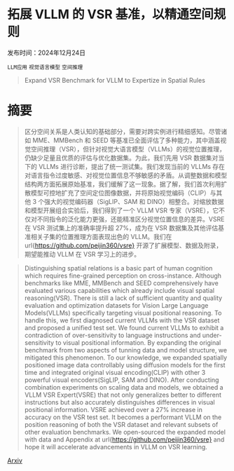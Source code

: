 # 拓展 VLLM 的 VSR 基准，以精通空间规则

发布时间：2024年12月24日

`LLM应用` `视觉语言模型` `空间推理`

> Expand VSR Benchmark for VLLM to Expertize in Spatial Rules

# 摘要

> 区分空间关系是人类认知的基础部分，需要对跨实例进行精细感知。尽管诸如 MME、MMBench 和 SEED 等基准已全面评估了多种能力，其中涵盖视觉空间推理（VSR），但针对视觉大语言模型（VLLMs）的视觉位置推理，仍缺少足量且优质的评估与优化数据集。为此，我们先用 VSR 数据集对当下的 VLLMs 进行诊断，提出了统一测试集。我们发现当前的 VLLMs 存在对语言指令过度敏感、对视觉位置信息不够敏感的矛盾。从调整数据和模型结构两方面拓展原始基准，我们缓解了这一现象。据了解，我们首次利用扩散模型可控地扩充了空间定位图像数据，并将原始视觉编码（CLIP）与其他 3 个强大的视觉编码器（SigLIP、SAM 和 DINO）相整合。对缩放数据和模型开展组合实验后，我们得到了一个 VLLM VSR 专家（VSRE），它不仅对不同指令的泛化能力更强，还能精准区分视觉位置信息的差异。VSRE 在 VSR 测试集上的准确率提升超 27%，成为在 VSR 数据集及其他评估基准相关子集的位置推理方面表现出色的 VLLM。我们在 url{https://github.com/peijin360/vsre} 开源了扩展模型、数据及附录，期望能推动 VLLM 在 VSR 学习上的进步。

> Distinguishing spatial relations is a basic part of human cognition which requires fine-grained perception on cross-instance. Although benchmarks like MME, MMBench and SEED comprehensively have evaluated various capabilities which already include visual spatial reasoning(VSR). There is still a lack of sufficient quantity and quality evaluation and optimization datasets for Vision Large Language Models(VLLMs) specifically targeting visual positional reasoning. To handle this, we first diagnosed current VLLMs with the VSR dataset and proposed a unified test set. We found current VLLMs to exhibit a contradiction of over-sensitivity to language instructions and under-sensitivity to visual positional information. By expanding the original benchmark from two aspects of tunning data and model structure, we mitigated this phenomenon. To our knowledge, we expanded spatially positioned image data controllably using diffusion models for the first time and integrated original visual encoding(CLIP) with other 3 powerful visual encoders(SigLIP, SAM and DINO). After conducting combination experiments on scaling data and models, we obtained a VLLM VSR Expert(VSRE) that not only generalizes better to different instructions but also accurately distinguishes differences in visual positional information. VSRE achieved over a 27\% increase in accuracy on the VSR test set. It becomes a performant VLLM on the position reasoning of both the VSR dataset and relevant subsets of other evaluation benchmarks. We open-sourced the expanded model with data and Appendix at url{https://github.com/peijin360/vsre} and hope it will accelerate advancements in VLLM on VSR learning.

[Arxiv](https://arxiv.org/abs/2412.18224)